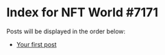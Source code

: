 # Index for NFT World #7171
Posts will be displayed in the order below:

- [Your first post](./001-first.md)

